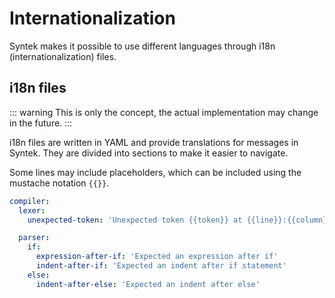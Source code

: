 # Internationalization

Syntek makes it possible to use different languages through i18n (internationalization) files.

## i18n files

::: warning
This is only the concept, the actual implementation may change in the future.
:::

i18n files are written in YAML and provide translations for messages in Syntek. They are divided into sections to make it easier to navigate.

Some lines may include placeholders, which can be included using the mustache notation `{{}}`.

```yaml
compiler:
  lexer:
    unexpected-token: 'Unexpected token {{token}} at {{line}}:{{column}}'

  parser:
    if:
      expression-after-if: 'Expected an expression after if'
      indent-after-if: 'Expected an indent after if statement'
    else:
      indent-after-else: 'Expected an indent after else'
```
